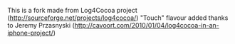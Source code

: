 
This is a fork made from Log4Cocoa project (http://sourceforge.net/projects/log4cocoa/)
"Touch" flavour added thanks to Jeremy Przasnyski (http://cavoort.com/2010/01/04/log4cocoa-in-an-iphone-project/) 


